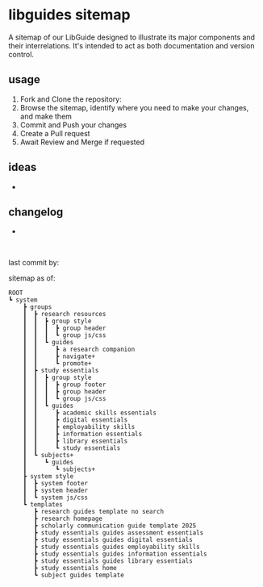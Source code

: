 # libguides sitemap

A sitemap of our LibGuide designed to illustrate its major components and their interrelations. It's intended to act as both documentation and version control.

## usage

1. Fork and Clone the repository:
2. Browse the sitemap, identify where you need to make your changes, and make them
3. Commit and Push your changes
4. Create a Pull request
5. Await Review and Merge if requested

## ideas

- 

## changelog

-

<br>

last commit by:

sitemap as of:

    ROOT
    ┗ system
        ┣ groups
        ┃  ┣ research resources
        ┃  ┃  ┣ group style
        ┃  ┃  ┃  ┣ group header
        ┃  ┃  ┃  ┗ group js/css
        ┃  ┃  ┗ guides
        ┃  ┃     ┣ a research companion
        ┃  ┃     ┣ navigate+
        ┃  ┃     ┗ promote+
        ┃  ┣ study essentials
        ┃  ┃  ┣ group style
        ┃  ┃  ┃  ┣ group footer
        ┃  ┃  ┃  ┣ group header
        ┃  ┃  ┃  ┗ group js/css
        ┃  ┃  ┗ guides
        ┃  ┃     ┣ academic skills essentials
        ┃  ┃     ┣ digital essentials
        ┃  ┃     ┣ employability skills
        ┃  ┃     ┣ information essentials
        ┃  ┃     ┣ library essentials
        ┃  ┃     ┗ study essentials
        ┃  ┗ subjects+
        ┃     ┗ guides
        ┃        ┗ subjects+
        ┣ system style
        ┃  ┣ system footer
        ┃  ┣ system header
        ┃  ┗ system js/css
        ┗ templates
           ┣ research guides template no search
           ┣ research homepage
           ┣ scholarly communication guide template 2025
           ┣ study essentials guides assessment essentials
           ┣ study essentials guides digital essentials
           ┣ study essentials guides employability skills
           ┣ study essentials guides information essentials
           ┣ study essentials guides library essentials
           ┣ study essentials home
           ┗ subject guides template
